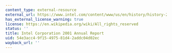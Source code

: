 ```yaml
---
content_type: external-resource
external_url: https://www.intel.com/content/www/us/en/history/history-2001-annual-report.html
has_external_license_warning: true
license: https://en.wikipedia.org/wiki/All_rights_reserved
status: ''
title: Intel Corporation 2001 Annual Report
uid: 54e3acc4-9f15-4975-81d4-2addc04d02ec
wayback_url: ''
---
```

